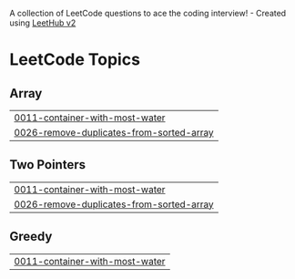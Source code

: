 A collection of LeetCode questions to ace the coding interview! - Created using [LeetHub v2](https://github.com/arunbhardwaj/LeetHub-2.0)
<!---LeetCode Topics Start-->
# LeetCode Topics
## Array
|  |
| ------- |
| [0011-container-with-most-water](https://github.com/Hariram20K/leetcode/tree/master/0011-container-with-most-water) |
| [0026-remove-duplicates-from-sorted-array](https://github.com/Hariram20K/leetcode/tree/master/0026-remove-duplicates-from-sorted-array) |
## Two Pointers
|  |
| ------- |
| [0011-container-with-most-water](https://github.com/Hariram20K/leetcode/tree/master/0011-container-with-most-water) |
| [0026-remove-duplicates-from-sorted-array](https://github.com/Hariram20K/leetcode/tree/master/0026-remove-duplicates-from-sorted-array) |
## Greedy
|  |
| ------- |
| [0011-container-with-most-water](https://github.com/Hariram20K/leetcode/tree/master/0011-container-with-most-water) |
<!---LeetCode Topics End-->